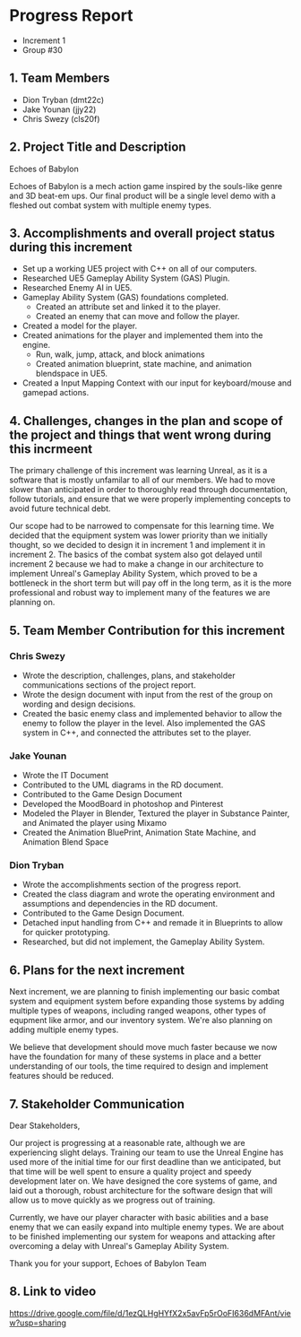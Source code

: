 # Progress Report
- Increment 1
- Group #30

## 1. Team Members
- Dion Tryban (dmt22c)
- Jake Younan (jjy22)
- Chris Swezy (cls20f)

## 2. Project Title and Description
Echoes of Babylon

Echoes of Babylon is a mech action game inspired by the souls-like genre and 3D beat-em ups. Our final product will be a single level demo with a fleshed out combat system with multiple enemy types.

## 3. Accomplishments and overall project status during this increment
<!-- Describe in detail what was accomplished during this increment and where your project stands overall compared to the initial scope and functionality proposed. -->

- Set up a working UE5 project with C++ on all of our computers.
- Researched UE5 Gameplay Ability System (GAS) Plugin.
- Researched Enemy AI in UE5.
- Gameplay Ability System (GAS) foundations completed.
    - Created an attribute set and linked it to the player.
    - Created an enemy that can move and follow the player.
- Created a model for the player.
- Created animations for the player and implemented them into the engine.
    - Run, walk, jump, attack, and block animations
    - Created animation blueprint, state machine, and animation blendspace in UE5.
- Created a Input Mapping Context with our input for keyboard/mouse and gamepad actions.

## 4. Challenges, changes in the plan and scope of the project and things that went wrong during this incrmeent
<!-- Please describe here in detail: 

- anything that was challenging during this increment and how you dealt with the challenges 

- any changes that occurred in the initial plan you had for the project or its scope. Describe the reasons for the changes.  

- anything that went wrong during this increment -->

The primary challenge of this increment was learning Unreal, as it is a software that is mostly unfamilar to all of our members. We had to move slower than anticipated in order to thoroughly read through documentation, follow tutorials, and ensure that we were properly implementing concepts to avoid future technical debt.

Our scope had to be narrowed to compensate for this learning time. We decided that the equipment system was lower priority than we initially thought, so we decided to design it in increment 1 and implement it in increment 2. The basics of the combat system also got delayed until increment 2 because we had to make a change in our architecture to implement Unreal's Gameplay Ability System, which proved to be a bottleneck in the short term but will pay off in the long term, as it is the more professional and robust way to implement many of the features we are planning on.

## 5. Team Member Contribution for this increment
<!-- Please list each individual member and their contributions to each of the deliverables in this increment (be as detailed as possible). In other words, describe the contribution of each team member to: 

    the progress report, including the sections they wrote or contributed to 

    the requirements and design document, including the sections they wrote or contributed to 

    the implementation and testing document, including the sections they wrote or contributed to 

    the source code (be detailed about which parts of the system each team member contributed to and how) 

    the video or presentation -->
### Chris Swezy
- Wrote the description, challenges, plans, and stakeholder communications sections of the project report.
- Wrote the design document with input from the rest of the group on wording and design decisions.
- Created the basic enemy class and implemented behavior to allow the enemy to follow the player in the level. Also implemented the GAS system in C++, and connected the attributes set to the player.

### Jake Younan
- Wrote the IT Document
- Contributed to the UML diagrams in the RD document.
- Contributed to the Game Design Document
- Developed the MoodBoard in photoshop and Pinterest
- Modeled the Player in Blender, Textured the player in Substance Painter, and Animated the player using Mixamo
- Created the Animation BluePrint, Animation State Machine, and Animation Blend Space

### Dion Tryban
- Wrote the accomplishments section of the progress report.
- Created the class diagram and wrote the operating environment and assumptions and dependencies in the RD document.
- Contributed to the Game Design Document.
- Detached input handling from C++ and remade it in Blueprints to allow for quicker prototyping.
- Researched, but did not implement, the Gameplay Ability System.

## 6. Plans for the next increment
<!-- If this report if for the first or second increment, describe what are you planning to achieve in the next increment. -->
Next increment, we are planning to finish implementing our basic combat system and equipment system before expanding those systems by adding multiple types of weapons, including ranged weapons, other types of equpment like armor, and our inventory system. We're also planning on adding multiple enemy types.

We believe that development should move much faster because we now have the foundation for many of these systems in place and a better understanding of our tools, the time required to design and implement features should be reduced.

## 7. Stakeholder Communication
<!-- Draft an email communication to the stakeholders of the project succinctly communicating progress and current project status. The email should be intended for a non-technical audience that is expertly aware of the domain your application is designed for. You may not “break the fourth wall” or otherwise refer to the course in the email, instead, you should think about how setbacks or issues you encounter may reflect setbacks that happen in the larger context of production software development and explain them as such. The email should not exceed 500 words. -->
Dear Stakeholders,

Our project is progressing at a reasonable rate, although we are experiencing slight delays. Training our team to use the Unreal Engine has used more of the initial time for our first deadline than we anticipated, but that time will be well spent to ensure a quality project and speedy development later on. We have designed the core systems of game, and laid out a thorough, robust architecture for the software design that will allow us to move quickly as we progress out of training.

Currently, we have our player character with basic abilities and a base enemy that we can easily expand into multiple enemy types. We are about to be finished implementing our system for weapons and attacking after overcoming a delay with Unreal's Gameplay Ability System.

Thank you for your support,
Echoes of Babylon Team

## 8. Link to video
https://drive.google.com/file/d/1ezQLHgHYfX2x5avFp5rOoFI636dMFAnt/view?usp=sharing
